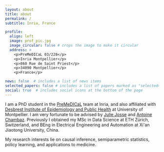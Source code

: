```yaml
---
layout: about
title: about
permalink: /
subtitle: Inria, France

profile:
  align: left
  image: prof_pic.jpg
  image_circular: false # crops the image to make it circular
  address: >
    <p>PreMeDICaL 03/228</p>
    <p>Inria Montpellier</p>
    <p>860 Rue de Saint Priest</p>
    <p>34090 Montpellier</p>
    <p>France</p>

news: false  # includes a list of news items
selected_papers: false # includes a list of papers marked as "selected={true}"
social: true  # includes social icons at the bottom of the page
---
```


I am a PhD student in the [PreMeDICaL](https://team.inria.fr/premedical/) team at Inria, and also affiliated with [Desbrest Institute of Epidemiology and Public Health](https://idesp.umontpellier.fr/) at University of Montpellier. I am very fortunate to be advised by [Julie Josse](http://juliejosse.com/) and [Antoine Chambaz](https://helios2.mi.parisdescartes.fr/~chambaz/). Previously I obtained my MSc in Data Science at ETH Zürich, Switzerland, and BEng in Electrical Engineering and Automation at Xi'an Jiaotong University, China.

My research interests lie on causal inference, semiparametric statistics, policy learning, and applications to medicine.
